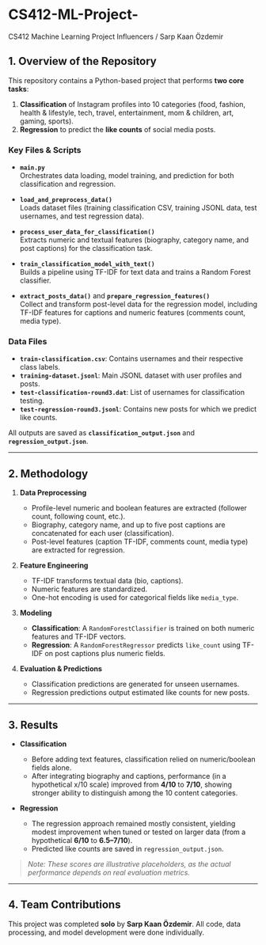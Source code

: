 # CS412-ML-Project-
CS412 Machine Learning Project Influencers / Sarp Kaan Özdemir


## 1. Overview of the Repository
This repository contains a Python-based project that performs **two core tasks**:

1. **Classification** of Instagram profiles into 10 categories (food, fashion, health & lifestyle, tech, travel, entertainment, mom & children, art, gaming, sports).  
2. **Regression** to predict the **like counts** of social media posts.

### Key Files & Scripts
- **`main.py`**  
  Orchestrates data loading, model training, and prediction for both classification and regression.

- **`load_and_preprocess_data()`**  
  Loads dataset files (training classification CSV, training JSONL data, test usernames, and test regression data).

- **`process_user_data_for_classification()`**  
  Extracts numeric and textual features (biography, category name, and post captions) for the classification task.

- **`train_classification_model_with_text()`**  
  Builds a pipeline using TF-IDF for text data and trains a Random Forest classifier.

- **`extract_posts_data()`** and **`prepare_regression_features()`**  
  Collect and transform post-level data for the regression model, including TF-IDF features for captions and numeric features (comments count, media type).

### Data Files
- **`train-classification.csv`**: Contains usernames and their respective class labels.  
- **`training-dataset.jsonl`**: Main JSONL dataset with user profiles and posts.  
- **`test-classification-round3.dat`**: List of usernames for classification testing.  
- **`test-regression-round3.jsonl`**: Contains new posts for which we predict like counts.

All outputs are saved as **`classification_output.json`** and **`regression_output.json`**.

---

## 2. Methodology
1. **Data Preprocessing**  
   - Profile-level numeric and boolean features are extracted (follower count, following count, etc.).  
   - Biography, category name, and up to five post captions are concatenated for each user (classification).  
   - Post-level features (caption TF-IDF, comments count, media type) are extracted for regression.

2. **Feature Engineering**  
   - TF-IDF transforms textual data (bio, captions).  
   - Numeric features are standardized.  
   - One-hot encoding is used for categorical fields like `media_type`.

3. **Modeling**  
   - **Classification**: A `RandomForestClassifier` is trained on both numeric features and TF-IDF vectors.  
   - **Regression**: A `RandomForestRegressor` predicts `like_count` using TF-IDF on post captions plus numeric fields.

4. **Evaluation & Predictions**  
   - Classification predictions are generated for unseen usernames.  
   - Regression predictions output estimated like counts for new posts.

---

## 3. Results
- **Classification**  
  - Before adding text features, classification relied on numeric/boolean fields alone.  
  - After integrating biography and captions, performance (in a hypothetical x/10 scale) improved from **4/10** to **7/10**, showing stronger ability to distinguish among the 10 content categories.

- **Regression**  
  - The regression approach remained mostly consistent, yielding modest improvement when tuned or tested on larger data (from a hypothetical **6/10** to **6.5–7/10**).  
  - Predicted like counts are saved in `regression_output.json`.

> *Note: These scores are illustrative placeholders, as the actual performance depends on real evaluation metrics.*

---

## 4. Team Contributions
This project was completed **solo** by **Sarp Kaan Özdemir**. All code, data processing, and model development were done individually.
